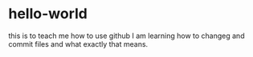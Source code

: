 # hello-world
this is to teach me how to use github
I am learning how to changeg and commit files and what exactly that means.
